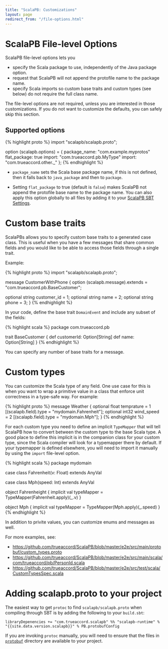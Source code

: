 ```yaml
---
title: "ScalaPB: Customizations"
layout: page
redirect_from: "/file-options.html"
---
```


# ScalaPB File-level Options

ScalaPB file-level options lets you

- specify the Scala package to use, independently of the Java package option.
- request that ScalaPB will not append the protofile name to the package name.
- specify Scala imports so custom base traits and custom types (see below) do
  not require the full class name.

The file-level options are not required, unless you are interested in those
customizations. If you do not want to customize the defaults, you can safely
skip this section.

## Supported options

{% highlight proto %}
import "scalapb/scalapb.proto";

option (scalapb.options) = {
  package_name: "com.example.myprotos"
  flat_package: true
  import: "com.trueaccord.pb.MyType"
  import: "com.trueaccord.other._"
};
{% endhighlight %}

- `package_name` sets the Scala base package name, if this is not defined,
then it falls back to `java_package` and then to `package`. 

- Setting `flat_package` to true (default is `false`) makes ScalaPB not append
the protofile base name to the package name.  You can also apply this option
globally to all files by adding it to your [ScalaPB SBT Settings]({{site.baseurl}}/sbt-settings.html).

# Custom base traits

ScalaPBs allows you to specify custom base traits to a generated case
class.  This is useful when you have a few messages that share common fields
and you would like to be able to access those fields through a single trait. 

Example:

{% highlight proto %}
import "scalapb/scalapb.proto";

message CustomerWithPhone {
  option (scalapb.message).extends = "com.trueaccord.pb.BaseCustomer";

  optional string customer_id = 1;
  optional string name = 2;
  optional string phone = 3;
}
{% endhighlight %}

In your code, define the base trait `DomainEvent` and include any subset of the fields:

{% highlight scala %}
package com.trueaccord.pb

trait BaseCustomer {
  def customerId: Option[String]
  def name: Option[String]
}
{% endhighlight %}

You can specify any number of base traits for a message.

# Custom types

You can customize the Scala type of any field.  One use case for this is when
you want to wrap a primitive value in a class that enforce unit correctness in
 a type-safe way. For example:

{% highlight proto %}
message Weather {
  optional float temprature = 1 [(scalapb.field).type = "mydomain.Fahrenheit"];
  optional int32 wind_speed = 2 [(scalapb.field).type = "mydomain.Mph"];
}
{% endhighlight %}

For each custom type you need to define an implicit `TypeMapper` that will tell
ScalaPB how to convert between the custom type to the base Scala type.  A good
place to define this implicit is in the companion class for your custom type,
since the Scala compiler will look for a typemapper there by default.  If your typemapper is defined elsewhere, you will need to import it manually by using the `import` file-level option.

{% highlight scala %}
package mydomain

case class Fahrenheit(v: Float) extends AnyVal

case class Mph(speed: Int) extends AnyVal

object Fahrenheight {
  implicit val typeMapper = TypeMapper(Fahrenheit.apply)(_.v)
}

object Mph {
  implicit val typeMapper = TypeMapper(Mph.apply)(_.speed)
}
{% endhighlight %}

In addition to privite values, you can customize enums and messages as well.

For more examples, see:
- https://github.com/trueaccord/ScalaPB/blob/master/e2e/src/main/protobuf/custom_types.proto
- https://github.com/trueaccord/ScalaPB/blob/master/e2e/src/main/scala/com/trueaccord/pb/PersonId.scala
- https://github.com/trueaccord/ScalaPB/blob/master/e2e/src/test/scala/CustomTypesSpec.scala

# Adding scalapb.proto to your project

The easiest way to get `protoc` to find `scalapb/scalapb.proto` when compiling
through SBT is by adding the following to your `build.sbt`:

    libraryDepenencies += "com.trueaccord.scalapb" %% "scalapb-runtime" % "{{site.data.version.scalapb}}" % PB.protobufConfig

If you are invoking `protoc` manually, you will need to ensure that the files in
[`protobuf`](https://github.com/trueaccord/ScalaPB/tree/master/protobuf)
directory are available to your project.
